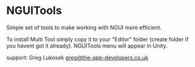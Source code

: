 NGUITools
=========

Simple set of tools to make working with NGUI more efficient. 


To install Multi Tool simply copy it to your "Editor" folder (create folder if you havent got it already). 
NGUITools menu will appear in Unity.


support:
Greg Lukosek
greg@the-app-developers.co.uk
